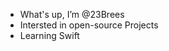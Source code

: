 - What's up, I’m @23Brees
- Intersted in open-source Projects
- Learning Swift

<!---
23Brees/23Brees is a ✨ special ✨ repository because its `README.md` (this file) appears on your GitHub profile.
You can click the Preview link to take a look at your changes.
--->

